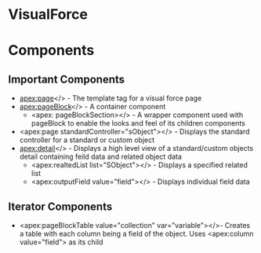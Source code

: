 # VisualForce
# Components
## Important Components
* <apex:page></> - The template tag for a visual force page
* <apex:pageBlock></> - A container component
  * <apex: pageBlockSection></> - A wrapper component used with pageBlock to enable the looks and feel of its children components
* <apex:page standardController="sObject"></> - Displays the standard controller for a standard or custom object
* <apex:detail></> - Displays a high level view of a standard/custom objects detail containing feild data and related object data
  * <apex:realtedList list="SObject"></> - Displays a specified related list
  * <apex:outputField value="field"></> - Displays individual field data
## Iterator Components
* <apex:pageBlockTable value="collection" var="variable"></>- Creates a table with each column being a field of the object. Uses <apex:column value="field"> as its child
